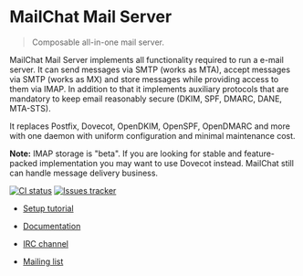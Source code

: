 MailChat Mail Server
=====================
> Composable all-in-one mail server.

MailChat Mail Server implements all functionality required to run a e-mail
server. It can send messages via SMTP (works as MTA), accept messages via SMTP
(works as MX) and store messages while providing access to them via IMAP.
In addition to that it implements auxiliary protocols that are mandatory
to keep email reasonably secure (DKIM, SPF, DMARC, DANE, MTA-STS).

It replaces Postfix, Dovecot, OpenDKIM, OpenSPF, OpenDMARC and more with one
daemon with uniform configuration and minimal maintenance cost.

**Note:** IMAP storage is "beta". If you are looking for stable and
feature-packed implementation you may want to use Dovecot instead. MailChat still
can handle message delivery business.

[![CI status](https://img.shields.io/github/actions/workflow/status/dsoftgames/MailChat/cicd.yml?style=flat-square)](https://github.com/dsoftgames/MailChat/actions/workflows/cicd.yml)
[![Issues tracker](https://img.shields.io/github/issues/dsoftgames/MailChat?style=flat-square)](https://github.com/dsoftgames/MailChat)

* [Setup tutorial](https://maddy.email/tutorials/setting-up/)
* [Documentation](https://maddy.email/)

* [IRC channel](https://webchat.oftc.net/?channels=maddy&uio=MT11bmRlZmluZWQb1)
* [Mailing list](https://lists.sr.ht/~foxcpp/maddy)
